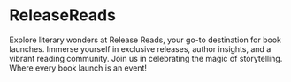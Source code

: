 # ReleaseReads
Explore literary wonders at Release Reads, your go-to destination for book launches. Immerse yourself in exclusive releases, author insights, and a vibrant reading community. Join us in celebrating the magic of storytelling. Where every book launch is an event!
